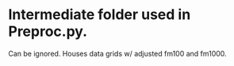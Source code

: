 # Intermediate folder used in Preproc.py.
Can be ignored. Houses data grids w/ adjusted fm100 and fm1000.